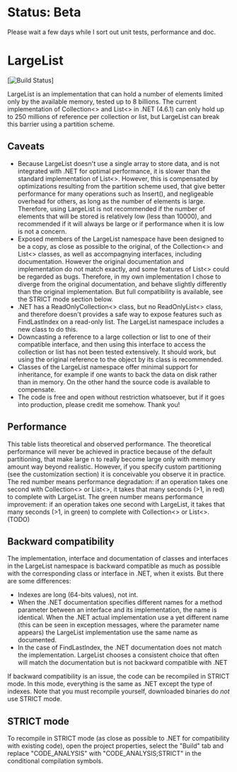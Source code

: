 # Status: Beta
Please wait a few days while I sort out unit tests, performance and doc.

# LargeList
[![Build Status](https://travis-ci.org/travis-ci/travis-web.svg?branch=master)]

LargeList is an implementation that can hold a number of elements limited only by the available memory, tested up to 8 billions.
The current implementation of Collection&lt;> and List&lt;> in .NET (4.6.1) can only hold up to 250 millions of reference per collection or list, but LargeList can break this barrier using a partition scheme.

## Caveats
* Because LargeList doesn't use a single array to store data, and is not integrated with .NET for optimal performance, it is slower than the standard implementation of List&lt;>. However, this is compensated by optimizations resulting from the partition scheme used, that give better performance for many operations such as Insert(), and negligeable overhead for others, as long as the number of elements is large. Therefore, using LargeList is not recommended if the number of elements that will be stored is relatively low (less than 10000), and recommended if it will always be large or if performance when it is low is not a concern.
* Exposed members of the LargeList namespace have been designed to be a copy, as close as possible to the original, of the Collection&lt;> and List&lt;> classes, as well as accompagnying interfaces, including documentation. However the original documentation and implementation do not match exactly, and some features of List&lt;> could be regarded as bugs. Therefore, in my own implementation I chose to diverge from the original documentation, and behave slightly differently than the original implementation. But full compatibility is available, see the STRICT mode section below.
* .NET has a ReadOnlyCollection&lt;> class, but no ReadOnlyList&lt;> class, and therefore doesn't provides a safe way to expose features such as FindLastIndex on a read-only list. The LargeList namespace includes a new class to do this.
* Downcasting a reference to a large collection or list to one of their compatible interface, and then using this interface to access the collection or list has not been tested extensively. It should work, but using the original reference to the object by its class is recommended.
* Classes of the LargeList namespace offer minimal support for inheritance, for example if one wants to back the data on disk rather than in memory. On the other hand the source code is available to compensate.
* The code is free and open without restriction whatsoever, but if it goes into production, please credit me somehow. Thank you!

## Performance
This table lists theoretical and observed performance.
The theoretical performance will never be achieved in practice because of the default partitioning, that make large n to really become large only with memory amount way beyond realistic. However, if you specify custom partitioning (see the customization section) it is conceivable you observe it in practice.
The red number means performance degradation: if an operation takes one second with Collection&lt;> or List&lt;>, it takes that many seconds (>1, in red) to complete with LargeList.
The green number means performance improvement: if an operation takes one second with LargeList, it takes that many seconds (>1, in green) to complete with Collection&lt;> or List&lt;>.
(TODO)

## Backward compatibility
The implementation, interface and documentation of classes and interfaces in the LargeList namespace is backward compatible as much as possible with the corresponding class or interface in .NET, when it exists. But there are some differences:
* Indexes are long (64-bits values), not int.
* When the .NET documentation specifies different names for a method parameter between an interface and its implementation, the name is identical. When the .NET actual implementation use a yet different name (this can be seen in exception messages, where the parameter name appears) the LargeList implementation use the same name as documented.
* In the case of FindLastIndex, the .NET documentation does not match the implementation. LargeList chooses a consistent choice that often will match the documentation but is not backward compatible with .NET

If backward compatibility is an issue, the code can be recompiled in STRICT mode. In this mode, everything is the same as .NET except the type of indexes. Note that you must recompile yourself, downloaded binaries do <i>not</i> use STRICT mode.

## STRICT mode
To recompile in STRICT mode (as close as possible to .NET for compatibility with existing code), open the project properties, select the "Build" tab and replace "CODE_ANALYSIS" with "CODE_ANALYSIS;STRICT" in the conditional compilation symbols.

